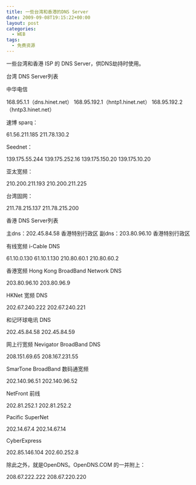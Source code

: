 ```yaml
---
title: 一些台湾和香港的DNS Server
date: 2009-09-08T19:15:22+00:00
layout: post
categories:
  - WEB
tags:
  - 免费资源
---
```

一些台湾和香港 ISP 的 DNS Server，供DNS劫持时使用。

台湾 DNS Server列表

中华电信

168.95.1.1（dns.hinet.net）
168.95.192.1（hntp1.hinet.net）
168.95.192.2（hntp3.hinet.net）

速博 sparq：

61.56.211.185
211.78.130.2
<!--more-->
Seednet：

139.175.55.244
139.175.252.16
139.175.150.20
139.175.10.20

亚太宽频：

210.200.211.193
210.200.211.225

台湾固网：

211.78.215.137
211.78.215.200

香港 DNS Server列表

主dns：202.45.84.58 香港特别行政区
副dns：203.80.96.10 香港特别行政区

有线宽频 i-Cable DNS

61.10.0.130
61.10.1.130
210.80.60.1
210.80.60.2

香港宽频 Hong Kong BroadBand Network DNS

203.80.96.10
203.80.96.9

HKNet 宽频 DNS

202.67.240.222
202.67.240.221

和记环球电讯 DNS

202.45.84.58
202.45.84.59

网上行宽频 Nevigator BroadBand DNS

208.151.69.65
208.167.231.55

SmarTone BroadBand 数码通宽频

202.140.96.51
202.140.96.52

NetFront 前线

202.81.252.1
202.81.252.2

Pacific SuperNet

202.14.67.4
202.14.67.14

CyberExpress

202.85.146.104
202.60.252.8

除此之外，就是OpenDNS。OpenDNS.COM 的一并附上：

208.67.222.222
208.67.220.220